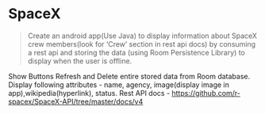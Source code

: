 # SpaceX

> Create an android app(Use Java) to display information about SpaceX crew
members(look for ‘Crew’ section in rest api docs) by consuming a rest api and storing the data
(using Room Persistence Library) to display when the user is offline.

  Show Buttons Refresh and Delete entire stored data from Room database.
  Display following attributes - name, agency, image(display image in app),wikipedia(hyperlink), status.
  Rest API docs - https://github.com/r-spacex/SpaceX-API/tree/master/docs/v4
